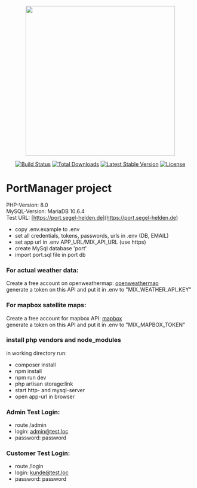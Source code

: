 <p align="center"><a href="https://laravel.com" target="_blank"><img src="https://raw.githubusercontent.com/laravel/art/master/logo-lockup/5%20SVG/2%20CMYK/1%20Full%20Color/laravel-logolockup-cmyk-red.svg" width="400"></a></p>

<p align="center">
<a href="https://travis-ci.org/laravel/framework"><img src="https://travis-ci.org/laravel/framework.svg" alt="Build Status"></a>
<a href="https://packagist.org/packages/laravel/framework"><img src="https://img.shields.io/packagist/dt/laravel/framework" alt="Total Downloads"></a>
<a href="https://packagist.org/packages/laravel/framework"><img src="https://img.shields.io/packagist/v/laravel/framework" alt="Latest Stable Version"></a>
<a href="https://packagist.org/packages/laravel/framework"><img src="https://img.shields.io/packagist/l/laravel/framework" alt="License"></a>
</p>

# PortManager project
PHP-Version: 8.0\
MySQL-Version: MariaDB 10.6.4\
Test URL: [https://port.segel-helden.de](https://port.segel-helden.de)

- copy .env.example to .env  
- set all credentials, tokens, passwords, urls in .env (DB, EMAIL)
- set app url in .env APP_URL/MIX_API_URL (use https)
- create MySql database 'port'
- import port.sql file in port db

### For actual weather data:
Create a free account on openweathermap: [openweathermap](https://home.openweathermap.org/users/sign_up)\
generate a token on this API and put it in .env to "MIX_WEATHER_API_KEY"

### For mapbox satellite maps:
Create a free account for mapbox API: [mapbox](https://account.mapbox.com/auth/signup/)\
generate a token on this API and put it in .env to "MIX_MAPBOX_TOKEN"

### install php vendors and node_modules
in working directory run:
- composer install
- npm install
- npm run dev
- php artisan storage:link
- start http- and mysql-server
- open app-url in browser

### Admin Test Login:
  - route /admin
  - login: admin@test.loc
  - password: password

### Customer Test Login:
- route /login
- login: kunde@test.loc
- password: password
